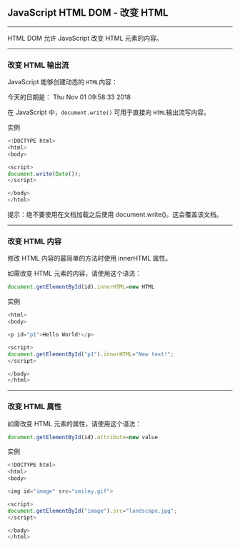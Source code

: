 ## JavaScript HTML DOM - 改变 HTML

---

HTML DOM 允许 JavaScript 改变 HTML 元素的内容。


---

### 改变 HTML 输出流

JavaScript 能够创建动态的 `HTML`内容：

今天的日期是： Thu Nov 01 09:58:33 2018 

在 JavaScript 中，`document.write()` 可用于直接向 `HTML`输出流写内容。

实例
```javascript
<!DOCTYPE html>
<html>
<body>

<script>
document.write(Date());
</script>

</body>
</html>
```
提示：绝不要使用在文档加载之后使用 document.write()。这会覆盖该文档。


---

### 改变 HTML 内容
修改 HTML 内容的最简单的方法时使用 innerHTML 属性。

如需改变 HTML 元素的内容，请使用这个语法：
```javascript
document.getElementById(id).innerHTML=new HTML
```
实例
```javascript
<html>
<body>

<p id="p1">Hello World!</p>

<script>
document.getElementById("p1").innerHTML="New text!";
</script>

</body>
</html>
```


---

### 改变 HTML 属性
如需改变 HTML 元素的属性，请使用这个语法：
```javascript
document.getElementById(id).attribute=new value
```
实例
```javascript
<!DOCTYPE html>
<html>
<body>

<img id="image" src="smiley.gif">

<script>
document.getElementById("image").src="landscape.jpg";
</script>

</body>
</html>
```
